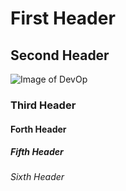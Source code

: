 # First Header
## Second Header
![Image of DevOp](https://intuji.com/_next/image/?url=https%3A%2F%2Fcms.intuji.com%2Fwp-content%2Fuploads%2F2022%2F04%2FDevOps-Role-Engineer-scaled-1.jpeg&w=3840&q=75)
### Third Header
#### Forth Header
##### Fifth Header
###### Sixth Header
